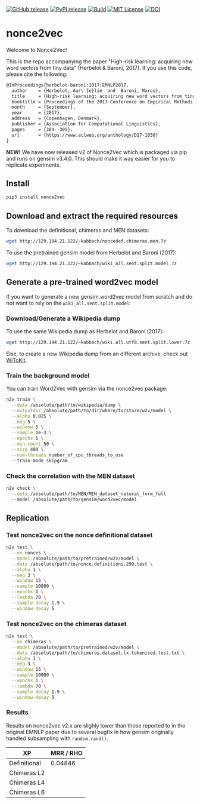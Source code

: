 [![GitHub release][release-image]][release-url]
[![PyPI release][pypi-image]][pypi-url]
[![Build][travis-image]][travis-url]
[![MIT License][license-image]][license-url]
[![DOI][doi-image]][doi-url]

# nonce2vec
Welcome to Nonce2Vec!

This is the repo accompanying the paper "High-risk learning: acquiring new word
vectors from tiny data" (Herbelot &amp; Baroni, 2017). If you use this code,
please cite the following:
```tex
@InProceedings{herbelot-baroni:2017:EMNLP2017,
  author    = {Herbelot, Aur\'{e}lie  and  Baroni, Marco},
  title     = {High-risk learning: acquiring new word vectors from tiny data},
  booktitle = {Proceedings of the 2017 Conference on Empirical Methods in Natural Language Processing},
  month     = {September},
  year      = {2017},
  address   = {Copenhagen, Denmark},
  publisher = {Association for Computational Linguistics},
  pages     = {304--309},
  url       = {https://www.aclweb.org/anthology/D17-1030}
}
```

**NEW!** We have now released v2 of Nonce2Vec which is packaged via pip and
runs on gensim v3.4.0. This should make it way easier for you to replicate
experiments.

## Install
```bash
pip3 install nonce2vec
```

## Download and extract the required resources
To download the definitional, chimeras and MEN datasets:
```bash
wget http://129.194.21.122/~kabbach/noncedef.chimeras.men.7z
```
To use the pretrained gensim model from Herbelot and Baroni (2017):
```bash
wget http://129.194.21.122/~kabbach/wiki_all.sent.split.model.7z
```

## Generate a pre-trained word2vec model
If you want to generate a new gensim.word2vec model from scratch and do not want to rely on the `wiki_all.sent.split.model`:

### Download/Generate a Wikipedia dump
To use the same Wikipedia dump as Herbelot and Baroni (2017):
```bash
wget http://129.194.21.122/~kabbach/wiki.all.utf8.sent.split.lower.7z
```

Else, to create a new Wikipedia dump from an different archive, check out
[WiToKit](https://github.com/akb89/witokit).

### Train the background model
You can train Word2Vec with gensim via the nonce2vec package:

```bash
n2v train \
  --data /absolute/path/to/wikipedia/dump \
  --outputdir /absolute/path/to/dir/where/to/store/w2v/model \
  --alpha 0.025 \
  --neg 5 \
  --window 5 \
  --sample 1e-3 \
  --epochs 5 \
  --min-count 50 \
  --size 400 \
  --num-threads number_of_cpu_threads_to_use
  --train-mode skipgram
```

### Check the correlation with the MEN dataset
```bash
n2v check \
  --data /absolute/path/to/MEN/MEN_dataset_natural_form_full
  --model /absolute/path/to/gensim/word2vec/model
```

## Replication

### Test nonce2vec on the nonce definitional dataset
```bash
n2v test \
  --on nonces \
  --model /absolute/path/to/pretrained/w2v/model \
  --data /absolute/path/to/nonce.definitions.299.test \
  --alpha 1 \
  --neg 3 \
  --window 15 \
  --sample 10000 \
  --epochs 1 \
  --lambda 70 \
  --sample-decay 1.9 \
  --window-decay 5
```


### Test nonce2vec on the chimeras dataset
```bash
n2v test \
  --on chimeras \
  --model /absolute/path/to/pretrained/w2v/model \
  --data /absolute/path/to/chimeras.dataset.lx.tokenised.test.txt \
  --alpha 1 \
  --neg 3 \
  --window 15 \
  --sample 10000 \
  --epochs 1 \
  --lambda 70 \
  --sample-decay 1.9 \
  --window-decay 5
```

### Results
Results on nonce2vec v2.x are slighly lower than those reported to in the
original EMNLP paper due to several bugfix in how gensim originally
handled subsampling with `random.rand()`.

| XP  | MRR / RHO |
| --- | --- |
| Definitional | 0.04846 |
| Chimeras L2 |  |
| Chimeras L4 |  |
| Chimeras L6 |  |

[release-image]:https://img.shields.io/github/release/minimalparts/nonce2vec.svg?style=flat-square
[release-url]:https://github.com/minimalparts/nonce2vec/releases/latest
[pypi-image]:https://img.shields.io/pypi/v/nonce2vec.svg?style=flat-square
[pypi-url]:https://pypi.org/project/nonce2vec/
[travis-image]:https://img.shields.io/travis/minimalparts/nonce2vec.svg?style=flat-square
[travis-url]:https://travis-ci.org/minimalparts/nonce2vec
[license-image]:http://img.shields.io/badge/license-MIT-000000.svg?style=flat-square
[license-url]:LICENSE.txt
[doi-image]:https://img.shields.io/badge/DOI-10.5281%2Fzenodo.1423290-blue.svg?style=flat-square
[doi-url]:https://zenodo.org/badge/latestdoi/96074751

